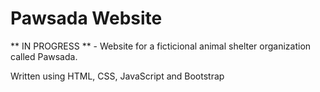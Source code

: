 # Pawsada Website

** IN PROGRESS ** - Website for a ficticional animal shelter organization called Pawsada.

Written using HTML, CSS, JavaScript and Bootstrap
